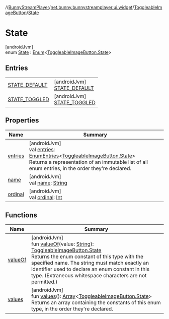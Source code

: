 //[BunnyStreamPlayer](../../../../index.md)/[net.bunny.bunnystreamplayer.ui.widget](../../index.md)/[ToggleableImageButton](../index.md)/[State](index.md)

# State

[androidJvm]\
enum [State](index.md) : [Enum](https://kotlinlang.org/api/core/kotlin-stdlib/kotlin/-enum/index.html)&lt;[ToggleableImageButton.State](index.md)&gt;

## Entries

| | |
|---|---|
| [STATE_DEFAULT](-s-t-a-t-e_-d-e-f-a-u-l-t/index.md) | [androidJvm]<br>[STATE_DEFAULT](-s-t-a-t-e_-d-e-f-a-u-l-t/index.md) |
| [STATE_TOGGLED](-s-t-a-t-e_-t-o-g-g-l-e-d/index.md) | [androidJvm]<br>[STATE_TOGGLED](-s-t-a-t-e_-t-o-g-g-l-e-d/index.md) |

## Properties

| Name | Summary |
|---|---|
| [entries](entries.md) | [androidJvm]<br>val [entries](entries.md): [EnumEntries](https://kotlinlang.org/api/core/kotlin-stdlib/kotlin.enums/-enum-entries/index.html)&lt;[ToggleableImageButton.State](index.md)&gt;<br>Returns a representation of an immutable list of all enum entries, in the order they're declared. |
| [name](-s-t-a-t-e_-t-o-g-g-l-e-d/index.md#-372974862%2FProperties%2F-1643271842) | [androidJvm]<br>val [name](-s-t-a-t-e_-t-o-g-g-l-e-d/index.md#-372974862%2FProperties%2F-1643271842): [String](https://kotlinlang.org/api/core/kotlin-stdlib/kotlin/-string/index.html) |
| [ordinal](-s-t-a-t-e_-t-o-g-g-l-e-d/index.md#-739389684%2FProperties%2F-1643271842) | [androidJvm]<br>val [ordinal](-s-t-a-t-e_-t-o-g-g-l-e-d/index.md#-739389684%2FProperties%2F-1643271842): [Int](https://kotlinlang.org/api/core/kotlin-stdlib/kotlin/-int/index.html) |

## Functions

| Name | Summary |
|---|---|
| [valueOf](value-of.md) | [androidJvm]<br>fun [valueOf](value-of.md)(value: [String](https://kotlinlang.org/api/core/kotlin-stdlib/kotlin/-string/index.html)): [ToggleableImageButton.State](index.md)<br>Returns the enum constant of this type with the specified name. The string must match exactly an identifier used to declare an enum constant in this type. (Extraneous whitespace characters are not permitted.) |
| [values](values.md) | [androidJvm]<br>fun [values](values.md)(): [Array](https://kotlinlang.org/api/core/kotlin-stdlib/kotlin/-array/index.html)&lt;[ToggleableImageButton.State](index.md)&gt;<br>Returns an array containing the constants of this enum type, in the order they're declared. |